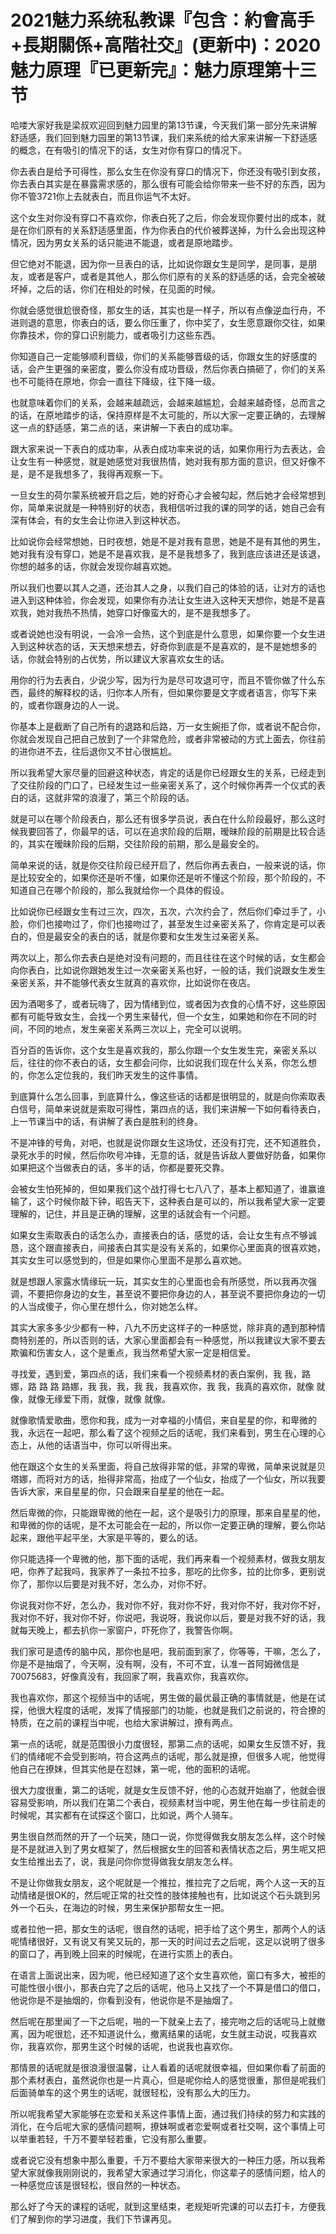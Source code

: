 # 2021魅力系统私教课『包含：約會高手+長期關係+高階社交』(更新中)：2020魅力原理『已更新完』：魅力原理第十三节

哈喽大家好我是梁叔欢迎回到魅力园里的第13节课，今天我们第一部分先来讲解舒适感，我们回到魅力园里的第13节课，我们来系统的给大家来讲解一下舒适感的概念，在有吸引的情况下的话，女生对你有穿口的情况下。

你去表白是给予可得性，那么女生在你没有穿口的情况下，你还没有吸引到女孩，你去表白其实是在暴露需求感的，那么很有可能会给你带来一些不好的东西，因为你不管3721你上去就表白，而且你运气不太好。

这个女生对你没有穿口不喜欢你，你表白死了之后，你会发现你要付出的成本，就是在你们原有的关系舒适感里面，作为你表白的代价被葬送掉，为什么会出现这种情况，因为男女关系的话只能进不能退，或者是原地踏步。

但它绝对不能退，因为你一旦表白的话，比如说你跟女生是同学，是同事，是朋友，或者是客户，或者是其他人，那么你们原有的关系的舒适感的话，会完全被破坏掉，之后的话，你们在相处的时候，在见面的时候。

你就会感觉很尬很奇怪，那女生的话，其实也是一样子，所以有点像逆血行舟，不进则退的意思，你表白的话，要么你压重了，你中奖了，女生愿意跟你交往，如果你靠技术，你的穿口识别能力，或者吸引力这些东西。

你知道自己一定能够顺利晋级，你们的关系能够晋级的话，你跟女生的好感度的话，会产生更强的亲密度，要么你没有成功晋级，然后你表白搞砸了，你们的关系也不可能待在原地，你会一直往下降级，往下降一级。

也就意味着你们的关系，会越来越疏远，会越来越尴尬，会越来越奇怪，总而言之的话，在原地踏步的话，保持原样是不太可能的，所以大家一定要正确的，去理解这一点的舒适感，第二点的话，来讲解一下表白的成功率。

跟大家来说一下表白的成功率，从表白成功率来说的话，如果你用行为去表达，会让女生有一种感觉，就是她感觉对我很热情，她对我有那方面的意识，但又好像不是，是不是我想多了，我得再观察一下。

一旦女生的荷尔蒙系统被开启之后，她的好奇心才会被勾起，然后她才会经常想到你，简单来说就是一种特别好的状态，我相信听过我的课的同学的话，她自己会有深有体会，有的女生会让你进入到这种状态。

比如说你会经常想她，日时夜想，她是不是对我有意思，她是不是有其他的男生，她对我有没有穿口，她是不是喜欢我，是不是我想多了，我到底应该进还是该退，你想的越多的话，你就会发现你越喜欢她。

所以我们也要以其人之道，还治其人之身，以我们自己的体验的话，让对方的话也进入到这种体验，你会发现，如果你有办法让女生进入这种天天想你，她是不是喜欢我，她对我热不热情，她穿口好像蛮大的，是不是我想多了。

或者说她也没有明说，一会冷一会热，这个到底是什么意思，如果你要一个女生进入到这种状态的话，天天想来想去，好奇你到底是不是喜欢的，是不是她想多的话，你就会特别的占优势，所以建议大家喜欢女生的话。

用你的行为去表白，少说少写，因为行为是尽可攻退可守，而且不管你做了什么东西，最终的解释权的话，归你本人所有，但如果你要是文字或者语言，你写下来的，或者你跟身边的人一说。

你基本上是截断了自己所有的退路和后路，万一女生婉拒了你，或者说不配合你，你就会发现自己把自己放到了一个非常危险，或者非常被动的方式上面去，你往前的进你进不去，往后退你又不甘心很尴尬。

所以我希望大家尽量的回避这种状态，肯定的话是你已经跟女生的关系，已经走到了交往阶段的门口了，已经发生过一些亲密关系了，这个时候你再弄一个仪式的表白的话，这就非常的浪漫了，第三个阶段的话。

就是可以在哪个阶段表白，那么还有很多学员说，表白在什么阶段最好，那么这时候我要回答了，你最早的话，可以在追求阶段的后期，暧昧阶段的前期是比较合适的，其实在暧昧阶段的后期，交往阶段的前期，那么是最安全的。

简单来说的话，就是你交往阶段已经开启了，然后你再去表白，一般来说的话，你是比较安全的，如果你还是听不懂，如果你还是听不懂这个阶段，那个阶段的，不知道自己在哪个阶段的，那么我就给你一个具体的假设。

比如说你已经跟女生有过三次，四次，五次，六次约会了，然后你们牵过手了，小脸，你们也接吻过了，你们也接吻过了，甚至发生过亲密关系了，你肯定是可以表白的，但是最安全的表白的话，就是你要和女生发生过亲密关系。

两次以上，那么你去表白是绝对没有问题的，而且往往在这个时候的话，女生都会向你表白，比如说你跟她发生过一次亲密关系也好，一般的话，我们说跟女生发生亲密关系，并不能够代表女生就真的喜欢你，比如说你在夜店。

因为酒喝多了，或者玩嗨了，因为情绪到位，或者因为衣食的心情不好，这些原因都有可能导致女生，会找一个男生来替代，但一个女生，如果她和你在不同的时间，不同的地点，发生亲密关系两三次以上，完全可以说明。

百分百的告诉你，这个女生是喜欢我的，那么你跟一个女生发生完，亲密关系以后，往往的你不表白的话，女生都会问你，比如说我们现在什么关系，你怎么想的，你怎么定位我的，我们昨天发生的这件事情。

到底算什么怎么回事，到底算什么，像这些话的话都是很明显的，就是向你索取表白信号，简单来说就是索取可得性，第四点的话，我们来讲解一下如何看待表白，上一节课当中的话，有讲解了表白是胜利的终身。

不是冲锋的号角，对吧，也就是说你跟女生这场仗，还没有打完，还不知道胜负，录死水手的时候，然后你吹号冲锋，无意的话，就是告诉敌人要做好防备，如果你如果把这个当做表白的话，多半的话，你都是要死交靠。

会被女生怕死掉的，但如果我们这个战打得七七八八了，基本上都知道了，谁赢谁输了，这个时候你敲下钟，昭告天下，这种表白是可以的，所以我希望大家一定要理解的，记住，并且是正确的理解，这里的话就会有一个问题。

如果女生索取表白的话怎么办，直接表白的话，感觉的话，会让女生有点不够诚恳，这个跟直接表白，间接表白其实是没有关系的，如果你心里面真的很喜欢她，其实女生可以感觉到的，但是如果你心里面不是那么喜欢她。

就是想跟人家露水情缘玩一玩，其实女生的心里面也会有所感觉，所以我再次强调，不要把你身边的女生，甚至说不要把你身边的人，甚至说不要把你身边的一切的人当成傻子，你心里在想什么，你对她怎么样。

其实大家多多少少都有一种，八九不历史这样子的一种感觉，除非真的遇到那种情商特别差的，所以否则的话，大家心里面都会有一种感觉，所以我建议大家不要去欺骗和伤害女人，这个是重点，我当然希望大家一定是相信爱。

寻找爱，遇到爱，第四点的话，我们来看一个视频素材的表白案例，我 我，路娜，路 路 路 路娜，我 我，我，我 我，我喜欢你，我 我，我真的喜欢你，就像 就像，就像无缘爱下雨，就像，就像 就像。

就像歌情爱歌曲，愿你和我，成为一对幸福的小情侣，来自星星的你，和卑微的我，永远在一起吧，那么看了这个视频之后的话呢，我们来看到，男生在心理的心态上，从他的话语当中，你可以听得出来。

他在跟这个女生的关系里面，将自己放得非常的低，非常的卑微，简单来说就是贝塔娜，而将对方的话，抬得非常高，抬成了一个仙女，抬成了一个仙女，所以我要告诉大家，来自星星的你，只会跟来自星星的他在一起。

然后卑微的你，只能跟卑微的他在一起，这个是吸引力的原理，那来自星星的他，和卑微的你的话呢，是不太可能会在一起的，所以你一定要正确的理解，要么你站起来，跟他平起平坐，大家是平等的，要么的话。

你只能选择一个卑微的他，那下面的话呢，我们再来看一个视频素材，做我女朋友吧，你养了起我吗，我家养了一条拉不拉多，那吃的比你多，拉的比你多，更别说你了，那你以后要是对我不好，怎么办，对你不好。

你说我对你不好，怎么办，我对你不好，我对你不好，我对你不好，我对你不好，我对你不好，我对你不好，你说吧，我说呀，我说你以后，要是对我不好的话，我就每天晚上，都去扒你一家窗户，吓死你了，我警告你啊。

我们家可是遗传的脑中风，那你也是吧，我前面到家了，你等等，干嘛，怎么了，你是不是抽烟了，今天啊，没有啊，没有，不可不宜，认准一首阿姆微信是70075683，好像真没有，我回家了啊，我喜欢你，我喜欢你。

我也喜欢你，那这个视频当中的话呢，男生做的最优最正确的事情就是，他是在试探，他很大程度的话呢，发挥了情报部门的功能，也就是我们之前说的，符合撩的特质，在之前的课程当中呢，也给大家讲解过，撩有两点。

第一点的话呢，就是范围很小力度很轻，那第二点的话呢，如果女生反馈不好，我们的情绪呢不会受到影响，符合这两点的话呢，那么就是撩，但很多人呢，他觉得他自己在撩妹，但其实他是在怼妹，第一呢，他的面积的话呢。

很大力度很重，第二的话呢，就是女生反馈不好，他的心态就开始崩了，他就会很容易受影响，所以我们在第二个表白，视频素材当中呢，男生他在每一步往前走的时候呢，其实都有在试探这个窗口，比如说，两个人骑车。

男生很自然而然的开了一个玩笑，随口一说，你觉得做我女朋友怎么样，这个时候是不是就进入到了男女框架了，然后根据女生的回答和表情状态之后，男生呢又把女生给推出去了，说，我是问你你觉得做我女朋友怎么样。

不是让你做我女朋友，这个呢就是一个推拉，推拉完了之后呢，两个人这一天的互动情绪是很OK的，然后呢正常的社交性的肢体接触也有，比如说这个石头跳到另外一个石头，在海边的时候，男生来保护那帮女生一把。

或者拉他一把，那女生的话呢，很自然的话呢，把手给了这个男生，那两个人的话呢情绪很好，又有说又有笑又玩的，那一天的时间过去之后呢，这足以说明了很多的窗口了，再到晚上回来的时候呢，在进行实质上的表白。

在语言上面说出来，因为呢，他已经知道了这个女生喜欢他，窗口有多大，被拒的可能性很小很小，那表白完了之后的话呢，他马上又找了一个不算是借口的借口，他说你是不是抽烟的，你看到没有，他说你是不是抽烟了。

然后呢在那里闻了一下之后呢，啪的一下就亲上去了，接完吻之后的话呢马上就撤离，因为呢很尬，还不知道说什么，撤离结果的话呢，女生就主动说，哎我喜欢你，我喜欢你，那男生这个时候的话呢，也说我也喜欢你。

那情景的话呢就是很浪漫很温馨，让人看着的话呢就很幸福，但如果你看了前面的那个素材表白，虽然说你也是一片真心，但是呢你给人的感觉很重，那但是呢我们后面骑单车的这个男生的话呢，就很轻松，没有那么大的压力。

所以呢我希望大家能够在恋爱和关系这件事情上面，通过我们持续的努力和实践的消化，在今后呢大家的感情问题啊，撩妹啊或者恋爱啊或者社交啊，这个事情上可以举重若轻，千万不要举轻若重，它没有那么重要。

或者说它没有想象中那么重要，千万不要给大家带来很大的一种压力感，所以我希望大家就像我刚刚说的，我希望大家通过学习消化，你这辈子的感情问题，给人的一种感觉应该是很轻松，很自然的一种状态。

那么好了今天的课程的话呢，就到这里结束，老规矩听完课的可以去打卡，方便我们了解到你的学习进度，我们下节课再见。